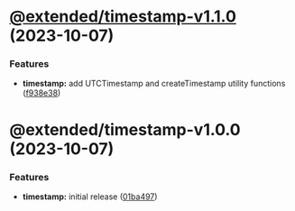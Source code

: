 # [@extended/timestamp-v1.1.0](https://github.com/extended-library/extended/compare/@extended/timestamp-v1.0.0...@extended/timestamp-v1.1.0) (2023-10-07)


### Features

* **timestamp:** add UTCTimestamp and createTimestamp utility functions ([f938e38](https://github.com/extended-library/extended/commit/f938e3821a5ded71e0dc7e7e20775f659122a358))

# @extended/timestamp-v1.0.0 (2023-10-07)


### Features

* **timestamp:** initial release ([01ba497](https://github.com/extended-library/extended/commit/01ba497c11a27aac609fa3f244b333b364bfc0ca))
